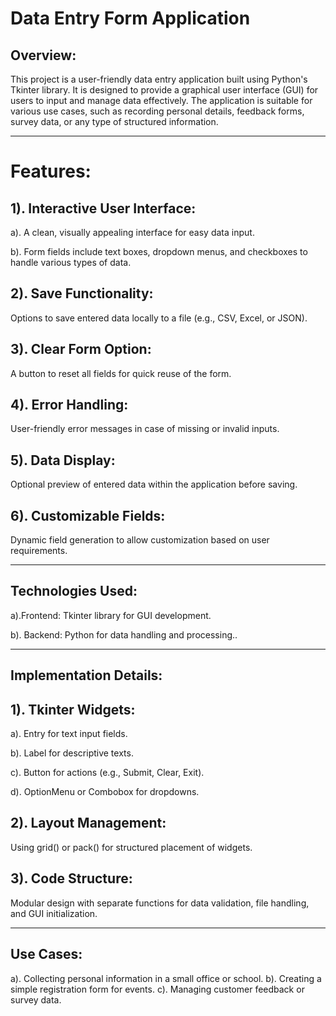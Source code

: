  # Data Entry Form Application
## Overview:
 This project is a user-friendly data entry application built using Python's Tkinter library. It is designed to provide a graphical user interface (GUI) for users to input and manage data effectively. The application is suitable for various use cases, such as recording personal details, feedback forms, survey data, or any type of structured information.
________________________________________
# Features:
## 1). Interactive User Interface:

a). A clean, visually appealing interface for easy data input.

b).	Form fields include text boxes, dropdown menus, and checkboxes to handle various types of data.

## 2).	Save Functionality:

 Options to save entered data locally to a file (e.g., CSV, Excel, or JSON).

## 3).	Clear Form Option:

 A button to reset all fields for quick reuse of the form.

## 4).	Error Handling:

 User-friendly error messages in case of missing or invalid inputs.

## 5).	Data Display:

 Optional preview of entered data within the application before saving.

## 6).	Customizable Fields:
 
 Dynamic field generation to allow customization based on user requirements.
________________________________________
## Technologies Used:

a).Frontend: Tkinter library for GUI development.

b).	Backend: Python for data handling and processing..
________________________________________
## Implementation Details:

## 1).	Tkinter Widgets:

a). Entry for text input fields.

b). Label for descriptive texts.

c). Button for actions (e.g., Submit, Clear, Exit).

d). OptionMenu or Combobox for dropdowns.

## 2). Layout Management:

Using grid() or pack() for structured placement of widgets.

## 3).	Code Structure:

Modular design with separate functions for data validation, file handling, and GUI initialization.
________________________________________
## Use Cases:
a). Collecting personal information in a small office or school.
b).	Creating a simple registration form for events.
c). Managing customer feedback or survey data.
